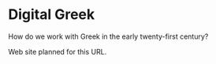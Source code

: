
# Digital Greek

How do we work with Greek in the early twenty-first century?

Web site planned for this URL.